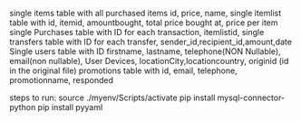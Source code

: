 single items table with all purchased items id, price, name, 
single itemlist table with id, itemid, amountbought, total price bought at, price per item
single Purchases table with ID for each transaction, itemlistid, 
single transfers table with ID for each transfer, sender_id,recipient_id,amount,date
Single users table with ID firstname, lastname, telephone(NON Nullable), email(non nullable), User Devices, locationCity,locationcountry, originid (id in the original file)
promotions table with id, email, telephone, promotionname, responded

steps to run:
 source ./myenv/Scripts/activate
 pip install mysql-connector-python
 pip install pyyaml


